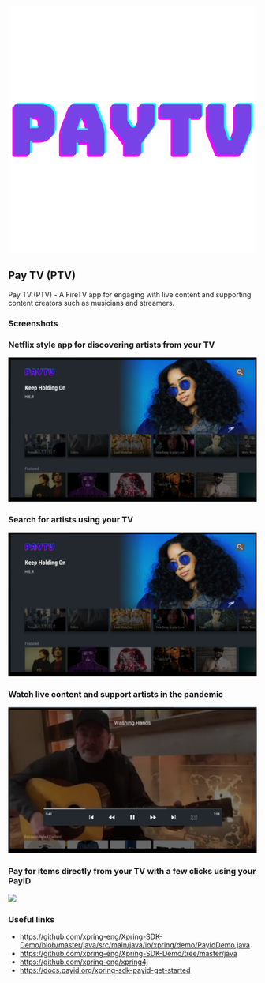 <p align='center'>
	<img src="./img/paytv.png"/>
</p>

Pay TV (PTV)
---

Pay TV (PTV) - A FireTV app for engaging with live content and supporting content creators such as musicians and streamers.

### Screenshots
<h3>Netflix style app for discovering artists from your TV</h3>
<img src='./img/search.png' width=800/>

<h3>Search for artists using your TV</h3>
<img src='./img/search.png' width=800/>

<h3>Watch live content and support artists in the pandemic</h3>
<img src='./img/live.png' width=800/>

<h3>Pay for items directly from your TV with a few clicks using your PayID</h3>
<img src='./img/pay.png' width=800/>

### Useful links
* https://github.com/xpring-eng/Xpring-SDK-Demo/blob/master/java/src/main/java/io/xpring/demo/PayIdDemo.java
* https://github.com/xpring-eng/Xpring-SDK-Demo/tree/master/java
* https://github.com/xpring-eng/xpring4j
* https://docs.payid.org/xpring-sdk-payid-get-started



